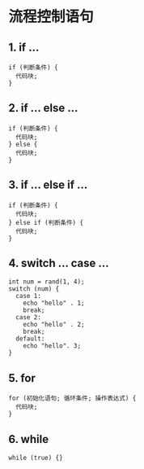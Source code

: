 # 流程控制语句

## 1. if ...
```
if (判断条件) {
  代码块;
}
```
 ## 2. if ... else ...
```
if (判断条件) {
  代码块;
} else {
  代码块;
}
```
## 3. if ... else if ... 
```
if (判断条件) {
  代码块;
} else if (判断条件) {
  代码块;
}
```
## 4. switch ... case ...
```
int num = rand(1, 4);
switch (num) {
  case 1:
    echo "hello" . 1;
    break;
  case 2:
    echo "hello" . 2;
    break;
  default:
    echo "hello". 3;
}
```
## 5. for 
```
for (初始化语句; 循环条件; 操作表达式) {
  代码块;
}
```
## 6. while
```
while (true) {}
```

<!--stackedit_data:
eyJoaXN0b3J5IjpbMjEyMTExMzUwMCwtNjEwOTc2MV19
-->